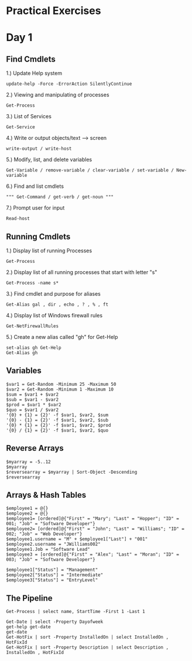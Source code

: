 # Practical Exercises

# Day 1 
## Find Cmdlets
  1.) Update Help system
  
    update-help -Force -ErrorAction SilentlyContinue
  2.) Viewing and manipulating of processes 
    
    Get-Process 
  3.) List of Services
  
    Get-Service
  4.) Write or output objects/text --> screen
  
    write-output / write-host
    
  5.) Modify, list, and delete variables
  
    Get-Variable / remove-variable / clear-variable / set-variable / New-variable 
  6.) Find and list cmdlets
  
    """ Get-Command / get-verb / get-noun """
  7.) Prompt user for input
    
    Read-host

## Running Cmdlets
  1.) Display list of running Processes

    Get-Process
  2.) Display list of all running processes that start with letter "s"
  
    Get-Process -name s*
  3.) Find cmdlet and purpose for aliases
  
    Get-Alias gal , dir , echo , ? , % , ft
  4.) Display list of Windows firewall rules 
  
    Get-NetFirewallRules
  5.) Create a new alias called "gh" for Get-Help
  
    set-alias gh Get-Help 
    Get-Alias gh

## Variables
    $var1 = Get-Random -Minimum 25 -Maximum 50
    $var2 = Get-Random -Minimum 1 -Maximum 10
    $sum = $var1 + $var2 
    $sub = $var1 - $var2
    $prod = $var1 * $var2
    $quo = $var1 / $var2
    '{0} + {1} = {2}' -f $var1, $var2, $sum
    '{0} - {1} = {2}' -f $var1, $var2, $sub
    '{0} * {1} = {2}' -f $var1, $var2, $prod
    '{0} / {1} = {2}' -f $var1, $var2, $quo

## Reverse Arrays
    $myarray = -5..12
    $myarray
    $reversearray = $myarray | Sort-Object -Descending
    $reversearray

## Arrays & Hash Tables
    $employee1 = @{}
    $employee2 = @{}
    $employee1= [ordered]@{"First" = "Mary"; "Last" = "Hopper"; "ID" = 001; "Job" = "Software Developer"}
    $employee2= [ordered]@{"First" = "John"; "Last" = "Williams"; "ID" = 002; "Job" = "Web Developer"}
    $employee1.username = "M" + $employee1["Last"] + "001"
    $employee2.username = "JWilliams002"
    $employee1.Job = "Software Lead"
    $employee3 = [ordered]@{"First" = "Alex"; "Last" = "Moran"; "ID" = 003; "Job" = "Software Developer"}

    $employee1["Status"] = "Management"
    $employee2["Status"] = "Intermediate"
    $employee3["Status"] = "EntryLevel"

## The Pipeline
    Get-Process | select name, StartTime -First 1 -Last 1
    
    Get-Date | select -Property Dayofweek
    get-help get-date
    get-date
    Get-HotFix | sort -Property InstalledOn | select InstalledOn , HotFixId
    Get-HotFix | sort -Property Description | select Description , InstalledOn , HotFixId
